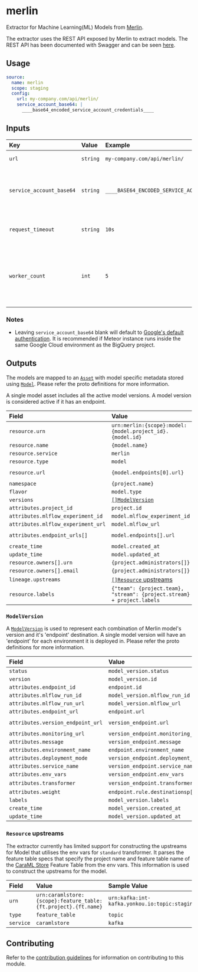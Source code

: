 # merlin

Extractor for Machine Learning(ML) Models from [Merlin][merlin].

The extractor uses the REST API exposed by Merlin to extract models. The REST
API has been documented with Swagger and can be seen [here][merlin-swagger].

## Usage

```yaml
source:
  name: merlin
  scope: staging
  config:
    url: my-company.com/api/merlin/
    service_account_base64: |
      ____base64_encoded_service_account_credentials____
```

## Inputs

| Key                      | Value    | Example                                  | Description                                                               | Required? |
| :----------------------- | :------- | :--------------------------------------- | :------------------------------------------------------------------------ | :-------- |
| `url`                    | `string` | `my-company.com/api/merlin/`             | Merlin's API base URL                                                     | ✅        |
| `service_account_base64` | `string` | `____BASE64_ENCODED_SERVICE_ACCOUNT____` | Service Account credentials in base64 encoded string.                     | ❌        |
| `request_timeout`        | `string` | `10s`                                    | Timeout for HTTP requests to Merlin API                                   | ❌        |
| `worker_count`           | `int`    | `5`                                      | Number of workers to spawn for extracting projects parallely from Merlin. | ❌        |

### Notes

- Leaving `service_account_base64` blank will default
  to [Google's default authentication][google-default-auth]. It is recommended
  if Meteor instance runs inside the same Google Cloud environment as the
  BigQuery project.

## Outputs

The models are mapped to an [`Asset`][proton-asset] with model specific metadata
stored using [`Model`][proton-model]. Please refer the proto definitions for
more information.

A single model asset includes all the active model versions. A model version is
considered active if it has an endpoint.

| Field                              | Value                                                                  | Sample Value                                                  |
| :--------------------------------- | :--------------------------------------------------------------------- | :------------------------------------------------------------ |
| `resource.urn`                     | `urn:merlin:{scope}:model:{model.project_id}.{model.id}`               | `urn:merlin:staging:model:15.1512`                            |
| `resource.name`                    | `{model.name}`                                                         | `tensorflow-sample`                                           |
| `resource.service`                 | `merlin`                                                               | `merlin`                                                      |
| `resource.type`                    | `model`                                                                | `model`                                                       |
| `resource.url`                     | `{model.endpoints[0].url}`                                             | `tensorflow-sample.integration-test.models.mycompany.com`     |
| `namespace`                        | `{project.name}`                                                       | `integration-test`                                            |
| `flavor`                           | `model.type`                                                           | `pyfunc`                                                      |
| `versions`                         | [`[]ModelVersion`](#modelversion)                                      |                                                               |
| `attributes.project_id`            | `project.id`                                                           | `23`                                                          |
| `attributes.mlflow_experiment_id`  | `model.mlflow_experiment_id`                                           | `721`                                                         |
| `attributes.mlflow_experiment_url` | `model.mlflow_url`                                                     | `http://mlflow.mycompany.com/#/experiments/721`               |
| `attributes.endpoint_urls[]`       | `model.endpoints[].url`                                                | `["tensorflow-sample.integration-test.models.mycompany.com"]` |
| `create_time`                      | `model.created_at`                                                     | `2021-03-01T18:42:50.564685Z`                                 |
| `update_time`                      | `model.updated_at`                                                     | `2022-01-27T10:21:26.121941Z`                                 |
| `resource.owners[].urn`            | `{project.administrators[]}`                                           | `giga.chad@knowyourmeme.com`                                  |
| `resource.owners[].email`          | `{project.administrators[]}`                                           | `giga.chad@knowyourmeme.com`                                  |
| `lineage.upstreams`                | [`[]Resource` upstreams](#resource-upstreams)                          |                                                               |
| `resource.labels`                  | `{"team": {project.team}, "stream": {project.stream} + project.labels` | `{"stream": "relevance","team": "search"}`                    |

### `ModelVersion`

A [`ModelVersion`][proton-modelversion] is used to represent each combination of
Merlin model's version and it's 'endpoint' destination. A single model version
will have an 'endpoint' for each environment it is deployed in. Please refer the
proto definitions for more information.

| Field                             | Value                                  | Sample Value                                                                                       |
| :-------------------------------- | :------------------------------------- | :------------------------------------------------------------------------------------------------- |
| `status`                          | `model_version.status`                 | `running`                                                                                          |
| `version`                         | `model_version.id`                     | `11`                                                                                               |
| `attributes.endpoint_id`          | `endpoint.id`                          | `187`                                                                                              |
| `attributes.mlflow_run_id`        | `model_version.mlflow_run_id`          | `3c7067f3770441ebbd66a0dce91b8724`                                                                 |
| `attributes.mlflow_run_url`       | `model_version.mlflow_url`             | `http://mlflow.mycompany.com/#/experiments/721/runs/3c7067f3770441ebbd66a0dce91b8724`              |
| `attributes.endpoint_url`         | `endpoint.url`                         | `tensorflow-sample.integration-test.models.mycompany.com`                                          |
| `attributes.version_endpoint_url` | `version_endpoint.url`                 | `http://tensorflow-sample-11.integration-test.models.mycompany.com/v1/models/tensorflow-sample-11` |
| `attributes.monitoring_url`       | `version_endpoint.monitoring_url`      | `https://grafana.mycompany.com/graph/d/z9MBKR1Az/model-version-dashboard?params`                   |
| `attributes.message`              | `version_endpoint.message`             | `timeout creating inference service`                                                               |
| `attributes.environment_name`     | `endpoint.environment_name`            | `aws-staging`                                                                                      |
| `attributes.deployment_mode`      | `version_endpoint.deployment_mode`     | `serverless`                                                                                       |
| `attributes.service_name`         | `version_endpoint.service_name`        | `tensorflow-sample-11-predictor-default.integration-test.models.mycompany.com`                     |
| `attributes.env_vars`             | `version_endpoint.env_vars`            | `{"INIT_HEAP_SIZE_IN_MB": "2250","WORKERS": "1"}`                                                  |
| `attributes.transformer`          | `version_endpoint.transformer`         | Attributes including `transformer.{enabled, type, image, command, args, env_vars}`                 |
| `attributes.weight`               | `endpoint.rule.destinationsp[].weight` | `100`                                                                                              |
| `labels`                          | `model_version.labels`                 |                                                                                                    |
| `create_time`                     | `model_version.created_at`             | `2022-11-13T07:21:07.888150Z`                                                                      |
| `update_time`                     | `model_version.updated_at`             | `2022-11-13T07:21:07.888150Z`                                                                      |

### `Resource` upstreams

The extractor currently has limited support for constructing the upstreams for
Model that utilises the env vars for `standard` transformer. It parses the
feature table specs that specify the project name and feature table name of the
[CaraML Store][caraml-store] Feature Table from the env vars. This information
is used to construct the upstreams for the model.

| Field     | Value                                                          | Sample Value                                               |
| :-------- | :------------------------------------------------------------- | :--------------------------------------------------------- |
| `urn`     | `urn:caramlstore:{scope}:feature_table:{ft.project}.{ft.name}` | `urn:kafka:int-kafka.yonkou.io:topic:staging_30min_demand` |
| `type`    | `feature_table`                                                | `topic`                                                    |
| `service` | `caramlstore`                                                  | `kafka`                                                    |

## Contributing

Refer to the [contribution guidelines](../../../docs/docs/contribute/guide.md#adding-a-new-extractor)
for information on contributing to this module.

[merlin]: https://github.com/gojek/merlin
[merlin-swagger]: https://github.com/gojek/merlin/blob/v0.24.0/swagger.yaml
[google-default-auth]: https://cloud.google.com/docs/authentication/production#automatically
[proton-asset]: https://github.com/raystack/proton/blob/fabbde8/raystack/assets/v1beta2/asset.proto#L14
[proton-model]: https://github.com/raystack/proton/blob/fabbde8/raystack/assets/v1beta2/model.proto#L73
[proton-modelversion]: https://github.com/raystack/proton/blob/fabbde8/raystack/assets/v1beta2/model.proto#L31
[caraml-store]: https://github.com/caraml-dev/caraml-store
